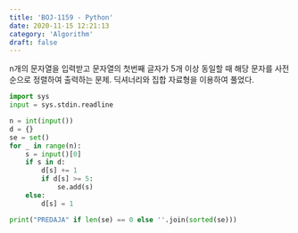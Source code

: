 ```yaml
---
title: 'BOJ-1159 - Python'
date: 2020-11-15 12:21:13
category: 'Algorithm'
draft: false
---
```

n개의 문자열을 입력받고 문자열의 첫번째 글자가 5개 이상 동일할 때 해당 문자를 사전순으로 정렬하여 출력하는 문제. 딕셔너리와 집합 자료형을 이용하여 풀었다.
```python
import sys
input = sys.stdin.readline

n = int(input())
d = {}
se = set()
for _ in range(n):
    s = input()[0]
    if s in d:
        d[s] += 1
        if d[s] >= 5:
            se.add(s)
    else:
        d[s] = 1

print("PREDAJA" if len(se) == 0 else ''.join(sorted(se)))

```